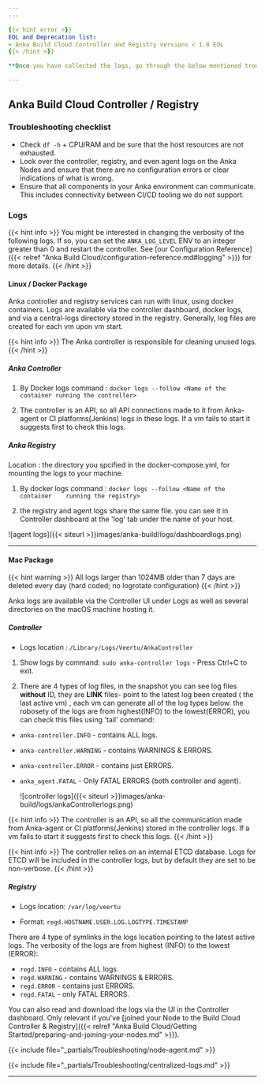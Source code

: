 ```yaml
---
---

{{< hint error >}}
EOL and Deprecation list:
- Anka Build Cloud Controller and Registry versions < 1.8 EOL
{{< /hint >}}

**Once you have collected the logs, go through the below mentioned troubleshooting steps and then contact support.**

---
```


## Anka Build Cloud Controller / Registry

### Troubleshooting checklist

- Check `df -h` + CPU/RAM and be sure that the host resources are not exhausted.
- Look over the controller, registry, and even agent logs on the Anka Nodes and ensure that there are no configuration errors or clear indications of what is wrong.
- Ensure that all components in your Anka environment can communicate. This includes connectivity between CI/CD tooling we do not support.

### Logs

{{< hint info >}}
You might be interested in changing the verbosity of the following logs. If so, you can set the `ANKA_LOG_LEVEL` ENV to an integer greater than 0 and restart the controller. See [our Configuration Reference]({{< relref "Anka Build Cloud/configuration-reference.md#logging" >}}) for more details.
{{< /hint >}}

#### Linux / Docker Package

Anka controller and registry services can run with linux, using docker containers. Logs are available via the controller dashboard, docker logs, and via a central-logs directory stored in the registry. Generally, log files are created for each vm upon vm start.

{{< hint info >}}
The Anka controller is responsible for cleaning unused logs.
{{< /hint >}}

##### Anka Controller

1. By Docker logs command : `docker logs --follow <Name of the container running the controller> ` 
 
2. The controller is an API, so all API connections made to it from Anka-agent or CI platforms(Jenkins) logs  in these logs. If a vm fails to start it suggests first to check this logs.

##### Anka Registry

Location : the directory you spcified in the docker-compose.yml, for mounting the logs to your machine. 

1. By docker logs command : `docker logs --follow <Name of the container    running the registry> `

2. the registry and agent logs share the same file. you can see it in Controller dashboard at the 'log' tab under the name of your host.

![agent logs]({{< siteurl >}}images/anka-build/logs/dashboardlogs.png)

----

#### Mac Package

{{< hint warning >}}
All logs larger than 1024MB older than 7 days are deleted every day (hard coded; no logrotate configuration)
{{< /hint >}}

Anka logs are available via the Controller UI under Logs as well as several directories on the macOS machine hosting it.

##### Controller

- Logs location : `/Library/Logs/Veertu/AnkaController`

1. Show logs by command: `sudo anka-controller logs` - Press Ctrl+C to exit.

2. There are 4 types of log files, in the snapshot you can see log files **without** ID, they are **LINK** files- point to the latest log been created ( the last active vm) , each vm can generate all of the log types below. the robosety of the logs are from highest(INFO) to the lowest(ERROR), you can check this files using 'tail' command:

- `anka-controller.INFO` - contains ALL logs.
- `anka-controller.WARNING` - contains WARNINGS & ERRORS.
- `anka-controller.ERROR` - contains just ERRORS.
- `anka_agent.FATAL` - Only FATAL ERRORS (both controller and agent).

  ![controller logs]({{< siteurl >}}images/anka-build/logs/ankaControllerlogs.png)

{{< hint info >}}
The controller is an API, so all the communication made from Anka-agent or CI platforms(Jenkins) stored in the controller logs. If a vm fails to start it suggests first to check this logs.
{{< /hint >}}

{{< hint info >}}
The controller relies on an internal ETCD database. Logs for ETCD will be included in the controller logs, but by default they are set to be non-verbose.
{{< /hint >}}

##### Registry

- Logs location: `/var/log/veertu`

- Format: `regd.HOSTNAME.USER.LOG.LOGTYPE.TIMESTAMP`

There are 4 type of symlinks in the logs location pointing to the latest active logs. The verbosity of the logs are from highest (INFO) to the lowest (ERROR):

- `regd.INFO` - contains ALL logs.
- `regd.WARNING` - contains WARNINGS & ERRORS.
- `regd.ERROR` - contains just ERRORS.
- `regd.FATAL` - only FATAL ERRORS.

You can also read and download the logs via the UI in the Controller dashboard. Only relevant if you've [joined your Node to the Build Cloud Controller & Registry]({{< relref "Anka Build Cloud/Getting Started/preparing-and-joining-your-nodes.md" >}}).

{{< include file="_partials/Troubleshooting/node-agent.md" >}}

{{< include file="_partials/Troubleshooting/centralized-logs.md" >}}

---
